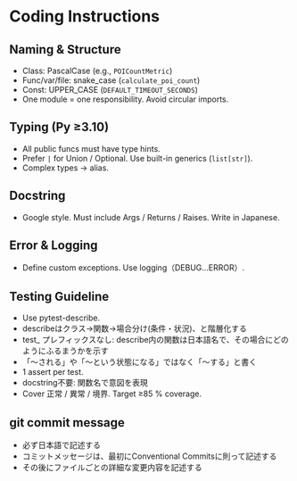 # Coding Instructions

## Naming & Structure
- Class: PascalCase (e.g., `POICountMetric`)
- Func/var/file: snake_case (`calculate_poi_count`)
- Const: UPPER_CASE (`DEFAULT_TIMEOUT_SECONDS`)
- One module = one responsibility. Avoid circular imports.

## Typing (Py ≥3.10)
- All public funcs must have type hints.
- Prefer `|` for Union / Optional. Use built-in generics (`list[str]`).
- Complex types → alias.

## Docstring
- Google style. Must include Args / Returns / Raises. Write in Japanese.

## Error & Logging
- Define custom exceptions. Use logging（DEBUG…ERROR）.

## Testing Guideline
- Use pytest-describe.
- describeはクラス→関数→場合分け(条件・状況)、と階層化する
- test_ プレフィックスなし: describe内の関数は日本語名で、その場合にどのようにふるまうかを示す
- 「～される」や「～という状態になる」ではなく「～する」と書く
- 1 assert per test.
- docstring不要: 関数名で意図を表現
- Cover 正常 / 異常 / 境界. Target ≥85 % coverage.

## git commit message
- 必ず日本語で記述する
- コミットメッセージは、最初にConventional Commitsに則って記述する
- その後にファイルごとの詳細な変更内容を記述する